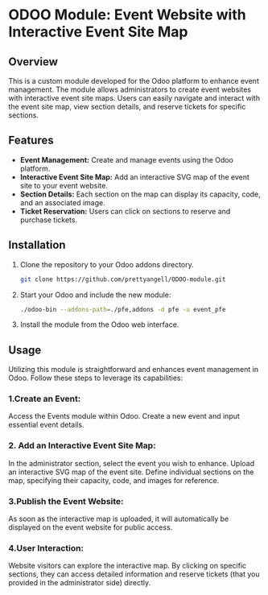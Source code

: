 # ODOO Module: Event Website with Interactive Event Site Map

## Overview

This is a custom module developed for the Odoo platform to enhance event management. The module allows administrators to create event websites with interactive event site maps. Users can easily navigate and interact with the event site map, view section details, and reserve tickets for specific sections.



## Features

- **Event Management:** Create and manage events using the Odoo platform.
- **Interactive Event Site Map:** Add an interactive SVG map of the event site to your event website.
- **Section Details:** Each section on the map can display its capacity, code, and an associated image.
- **Ticket Reservation:** Users can click on sections to reserve and purchase tickets.

## Installation

1. Clone the repository to your Odoo addons directory.

   ```bash
   git clone https://github.com/prettyangell/ODOO-module.git
2. Start your Odoo and include the new module:
   ```bash
   ./odoo-bin --addons-path=./pfe,addons -d pfe -u event_pfe
3. Install the module from the Odoo web interface.

   
## Usage

Utilizing this module is straightforward and enhances event management in Odoo. Follow these steps to leverage its capabilities:

### 1.Create an Event:

Access the Events module within Odoo.
Create a new event and input essential event details.

### 2. Add an Interactive Event Site Map:

In the administrator section, select the event you wish to enhance.
Upload an interactive SVG map of the event site.
Define individual sections on the map, specifying their capacity, code, and images for reference.

### 3.Publish the Event Website:

As soon as the interactive map is uploaded, it will automatically be displayed on the event website for public access.

### 4.User Interaction:

Website visitors can explore the interactive map.
By clicking on specific sections, they can access detailed information and reserve tickets (that you provided in the administrator side) directly.
